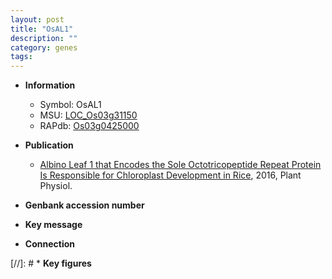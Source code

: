 ```yaml
---
layout: post
title: "OsAL1"
description: ""
category: genes
tags: 
---
```


* **Information**  
    + Symbol: OsAL1  
    + MSU: [LOC_Os03g31150](http://rice.plantbiology.msu.edu/cgi-bin/ORF_infopage.cgi?orf=LOC_Os03g31150)  
    + RAPdb: [Os03g0425000](http://rapdb.dna.affrc.go.jp/viewer/gbrowse_details/irgsp1?name=Os03g0425000)  

* **Publication**  
    + [Albino Leaf 1 that Encodes the Sole Octotricopeptide Repeat Protein Is Responsible for Chloroplast Development in Rice](http://www.ncbi.nlm.nih.gov/pubmed?term=Albino+Leaf+1+that+Encodes+the+Sole+Octotricopeptide+Repeat+Protein+Is+Responsible+for+Chloroplast+Development+in+Rice%5BTitle%5D), 2016, Plant Physiol.

* **Genbank accession number**  

* **Key message**  

* **Connection**  

[//]: # * **Key figures**  


